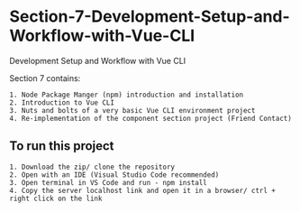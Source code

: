 # Section-7-Development-Setup-and-Workflow-with-Vue-CLI
Development Setup and Workflow with Vue CLI

Section 7 contains:

    1. Node Package Manger (npm) introduction and installation
    2. Introduction to Vue CLI
    3. Nuts and bolts of a very basic Vue CLI environment project
    4. Re-implementation of the component section project (Friend Contact)
    
<h2>To run this project</h2>

    1. Download the zip/ clone the repository
    2. Open with an IDE (Visual Studio Code recommended)
    3. Open terminal in VS Code and run - npm install
    4. Copy the server localhost link and open it in a browser/ ctrl + right click on the link
